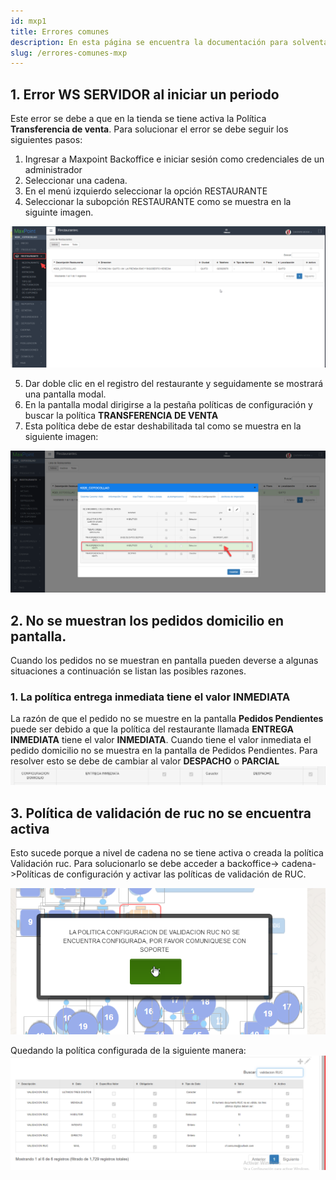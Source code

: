 ```yaml
---
id: mxp1
title: Errores comunes
description: En esta página se encuentra la documentación para solventar errores que se presentan comunmente en maxpoint
slug: /errores-comunes-mxp
---
```


## 1. Error WS SERVIDOR al iniciar un periodo

<!-- ![Restaurante](./img/wsTransferencia.png) -->
Este error se debe a que en la tienda se tiene activa la Política **Transferencia de venta**. Para solucionar el error se debe seguir los siguientes pasos:
1. Ingresar a Maxpoint Backoffice e iniciar sesión como credenciales de un administrador 
2. Seleccionar una cadena.
3. En el menú izquierdo seleccionar la opción RESTAURANTE
4. Seleccionar la subopción RESTAURANTE como se muestra en la siguinte imagen.

![Restaurante](./img/restaurante.png)

5. Dar doble clic en el registro del restaurante y seguidamente se mostrará una pantalla modal.
6. En la pantalla modal dirigirse a la pestaña políticas de configuración y buscar la política **TRANSFERENCIA DE VENTA** 
7. Esta política debe de estar deshabilitada tal como se muestra en la siguiente imagen: 

![Restaurante](./img/politicaTransferencia.png)

## 2. No se muestran los pedidos domicilio en pantalla.

Cuando los pedidos no se muestran en pantalla pueden deverse a algunas situaciones a continuación se listan las posibles razones.
### 1. La política entrega inmediata tiene el valor INMEDIATA

La razón de que el pedido no se muestre en la pantalla **Pedidos Pendientes** puede ser debido a que la política del restaurante llamada **ENTREGA INMEDIATA** tiene el valor **INMEDIATA**. 
Cuando tiene el valor inmediata el pedido domicilio no se muestra en la pantalla de Pedidos Pendientes. Para resolver esto se debe de cambiar al valor **DESPACHO** o **PARCIAL**
![Restaurante](./img/inmediata.png)

## 3. Política de validación de ruc no se encuentra activa
Esto sucede porque a nivel de cadena no se tiene activa o creada la política Validación ruc. Para solucionarlo se debe acceder a backoffice-> cadena->Políticas de configuración y activar las políticas de validación de RUC.

![Restaurante](./img/popliticaactiva.png)

Quedando la política configurada de la siguiente manera: 
![Restaurante](./img/politicasvalidacion.png)


